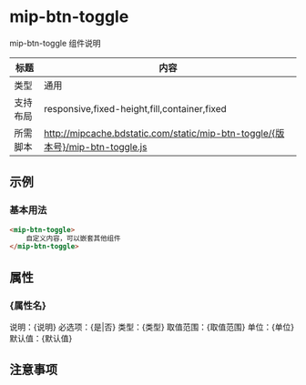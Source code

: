 # mip-btn-toggle

mip-btn-toggle 组件说明

标题|内容
----|----
类型|通用
支持布局|responsive,fixed-height,fill,container,fixed
所需脚本|http://mipcache.bdstatic.com/static/mip-btn-toggle/{版本号}/mip-btn-toggle.js

## 示例

### 基本用法
```html
<mip-btn-toggle>
    自定义内容，可以嵌套其他组件
</mip-btn-toggle>
```

## 属性

### {属性名}

说明：{说明}
必选项：{是|否}
类型：{类型}
取值范围：{取值范围}
单位：{单位}
默认值：{默认值}

## 注意事项

